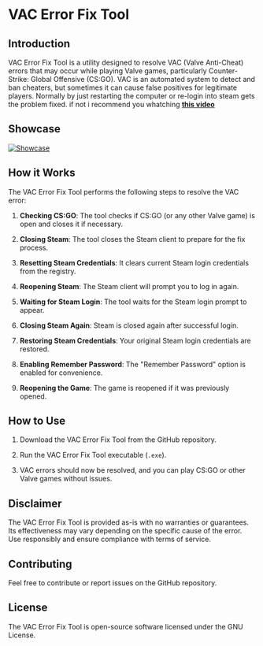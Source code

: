 # VAC Error Fix Tool

## Introduction

VAC Error Fix Tool is a utility designed to resolve VAC (Valve Anti-Cheat) errors that may occur while playing Valve games, particularly Counter-Strike: Global Offensive (CS:GO). VAC is an automated system to detect and ban cheaters, but sometimes it can cause false positives for legitimate players. Normally by just restarting the computer or re-login into steam gets the problem fixed. if not i recommend you whatching [**this video**](https://www.youtube.com/watch?v=u1UjgUi0TEw)

## Showcase


[![Showcase](https://img.youtube.com/vi/nkHsjWlUsgI/0.jpg)](https://www.youtube.com/watch?v=nkHsjWlUsgI)

## How it Works

The VAC Error Fix Tool performs the following steps to resolve the VAC error:

1. **Checking CS:GO**: The tool checks if CS:GO (or any other Valve game) is open and closes it if necessary.

2. **Closing Steam**: The tool closes the Steam client to prepare for the fix process.

3. **Resetting Steam Credentials**: It clears current Steam login credentials from the registry.

4. **Reopening Steam**: The Steam client will prompt you to log in again.

5. **Waiting for Steam Login**: The tool waits for the Steam login prompt to appear.

6. **Closing Steam Again**: Steam is closed again after successful login.

7. **Restoring Steam Credentials**: Your original Steam login credentials are restored.

8. **Enabling Remember Password**: The "Remember Password" option is enabled for convenience.

9. **Reopening the Game**: The game is reopened if it was previously opened.

## How to Use

1. Download the VAC Error Fix Tool from the GitHub repository.

2. Run the VAC Error Fix Tool executable (`.exe`).

3. VAC errors should now be resolved, and you can play CS:GO or other Valve games without issues.

## Disclaimer

The VAC Error Fix Tool is provided as-is with no warranties or guarantees. Its effectiveness may vary depending on the specific cause of the error. Use responsibly and ensure compliance with terms of service.

## Contributing

Feel free to contribute or report issues on the GitHub repository.

## License

The VAC Error Fix Tool is open-source software licensed under the GNU License.

